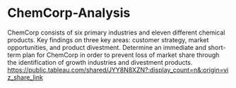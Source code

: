 # ChemCorp-Analysis
ChemCorp consists of six primary industries and eleven different chemical products. Key findings on three key areas: customer strategy, market opportunities, and product divestment. Determine an immediate and short-term plan for ChemCorp in order to prevent loss of market share through the identification of growth industries and divestment products. 
https://public.tableau.com/shared/JYY8N8XZN?:display_count=n&:origin=viz_share_link
